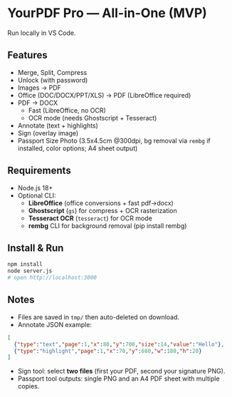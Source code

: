 
# YourPDF Pro — All-in-One (MVP)

Run locally in VS Code.

## Features
- Merge, Split, Compress
- Unlock (with password)
- Images -> PDF
- Office (DOC/DOCX/PPT/XLS) -> PDF  (LibreOffice required)
- PDF -> DOCX
  - Fast (LibreOffice, no OCR)
  - OCR mode (needs Ghostscript + Tesseract)
- Annotate (text + highlights)
- Sign (overlay image)
- Passport Size Photo (3.5x4.5cm @300dpi, bg removal via `rembg` if installed, color options; A4 sheet output)

## Requirements
- Node.js 18+
- Optional CLI:
  - **LibreOffice** (office conversions + fast pdf->docx)
  - **Ghostscript** (`gs`) for compress + OCR rasterization
  - **Tesseract OCR** (`tesseract`) for OCR mode
  - **rembg** CLI for background removal (pip install rembg)

## Install & Run
```bash
npm install
node server.js
# open http://localhost:3000
```

## Notes
- Files are saved in `tmp/` then auto-deleted on download.
- Annotate JSON example:
```json
[
  {"type":"text","page":1,"x":80,"y":700,"size":14,"value":"Hello"},
  {"type":"highlight","page":1,"x":70,"y":680,"w":180,"h":20}
]
```
- Sign tool: select **two files** (first your PDF, second your signature PNG).
- Passport tool outputs: single PNG and an A4 PDF sheet with multiple copies.
